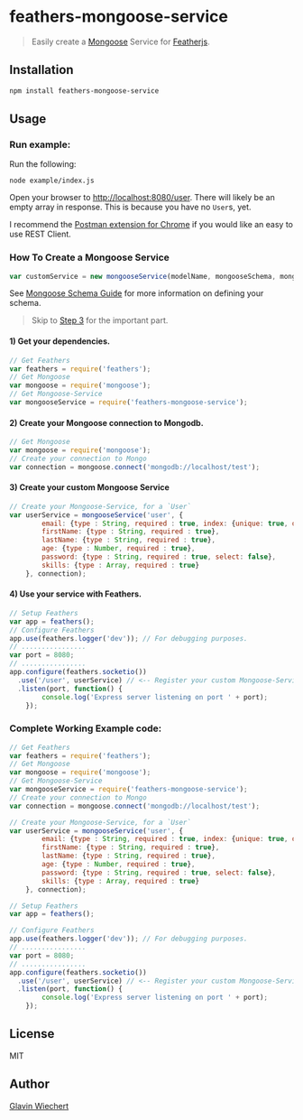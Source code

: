feathers-mongoose-service
=========================

> Easily create a [Mongoose](http://mongoosejs.com/) Service for [Featherjs](https://github.com/feathersjs).


## Installation

```bash
npm install feathers-mongoose-service
```


## Usage

### Run example:

Run the following:

```
node example/index.js
```

Open your browser to [http://localhost:8080/user](http://localhost:8080/user). 
There will likely be an empty array in response. This is because you have no `User`s, yet.

I recommend the [Postman extension for Chrome](https://chrome.google.com/webstore/detail/postman-rest-client/fdmmgilgnpjigdojojpjoooidkmcomcm) if you would like an easy to use REST Client.

### How To Create a Mongoose Service

```javascript
var customService = new mongooseService(modelName, mongooseSchema, mongooseConnection);
```

See [Mongoose Schema Guide](http://mongoosejs.com/docs/guide.html) for more information on defining your schema.

> Skip to [Step 3](#3-create-your-custom-mongoose-service) for the important part.

#### 1) Get your dependencies.

```javascript
// Get Feathers
var feathers = require('feathers');
// Get Mongoose
var mongoose = require('mongoose');
// Get Mongoose-Service
var mongooseService = require('feathers-mongoose-service'); 
```

#### 2) Create your Mongoose connection to Mongodb.

```javascript
// Get Mongoose
var mongoose = require('mongoose');
// Create your connection to Mongo
var connection = mongoose.connect('mongodb://localhost/test');
```

#### 3) **Create your custom Mongoose Service**

```javascript
// Create your Mongoose-Service, for a `User`
var userService = mongooseService('user', { 
        email: {type : String, required : true, index: {unique: true, dropDups: true}},
        firstName: {type : String, required : true},
        lastName: {type : String, required : true},
        age: {type : Number, required : true},
        password: {type : String, required : true, select: false},
        skills: {type : Array, required : true}
    }, connection);
```

#### 4) Use your service with Feathers.

```javascript
// Setup Feathers
var app = feathers();
// Configure Feathers
app.use(feathers.logger('dev')); // For debugging purposes.
// ................
var port = 8080;
// ................
app.configure(feathers.socketio())
  .use('/user', userService) // <-- Register your custom Mongoose-Service with Feathers
  .listen(port, function() {
        console.log('Express server listening on port ' + port);
    });
```

### Complete Working Example code:

```javascript
// Get Feathers
var feathers = require('feathers');
// Get Mongoose
var mongoose = require('mongoose');
// Get Mongoose-Service
var mongooseService = require('feathers-mongoose-service');
// Create your connection to Mongo
var connection = mongoose.connect('mongodb://localhost/test');

// Create your Mongoose-Service, for a `User`
var userService = mongooseService('user', { 
        email: {type : String, required : true, index: {unique: true, dropDups: true}},
        firstName: {type : String, required : true},
        lastName: {type : String, required : true},
        age: {type : Number, required : true},
        password: {type : String, required : true, select: false},
        skills: {type : Array, required : true}
    }, connection);

// Setup Feathers
var app = feathers();

// Configure Feathers
app.use(feathers.logger('dev')); // For debugging purposes.
// ................
var port = 8080;
// ................
app.configure(feathers.socketio())
  .use('/user', userService) // <-- Register your custom Mongoose-Service with Feathers
  .listen(port, function() {
        console.log('Express server listening on port ' + port);
    });
```


## License

MIT

## Author

[Glavin Wiechert](https://github.com/Glavin001) 
